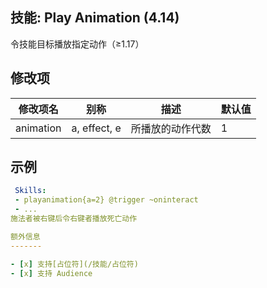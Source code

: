技能: Play Animation (4.14)
--------------------------

令技能目标播放指定动作（≥1.17）

修改项
----------

| 修改项名 | 别称    | 描述                                                                                                    | 默认值 |
|-----------|------------|----------------------------------------------------------------------------------------------------------------|---------------|
| animation     | a, effect, e  | 所播放的动作代数 | 1 |

示例
--------

```yaml
 Skills:
 - playanimation{a=2} @trigger ~oninteract
 - ...
施法者被右键后令右键者播放死亡动作

额外信息
-------

- [x] 支持[占位符](/技能/占位符)
- [x] 支持 Audience